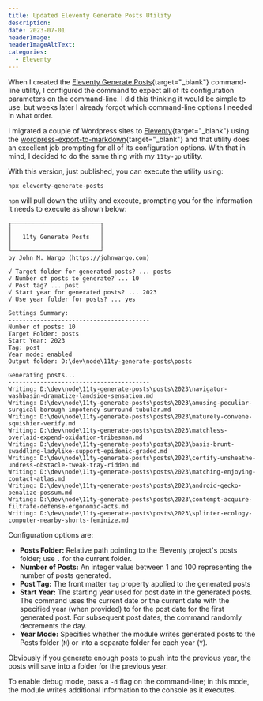 ```yaml
---
title: Updated Eleventy Generate Posts Utility
description: 
date: 2023-07-01
headerImage: 
headerImageAltText: 
categories:
  - Eleventy
---
```


When I created the [Eleventy Generate Posts](https://npmjs.com/package/eleventy-generate-posts){target="_blank"} command-line utility, I configured the command to expect all of its configuration parameters on the command-line. I did this thinking it would be simple to use, but weeks later I already forgot which command-line options I needed in what order.

I migrated a couple of Wordpress sites to [Eleventy](https://11ty.dev/){target="_blank"} using the [wordpress-export-to-markdown](https://npmjs.com/package/wordpress-export-to-markdown){target="_blank"} and that utility does an excellent job prompting for all of its configuration options. With that in mind, I decided to do the same thing with my `11ty-gp` utility.

With this version, just published, you can execute the utility using:

```shell
npx eleventy-generate-posts
```

`npm` will pull down the utility and execute, prompting you for the information it needs to execute as shown below:

```text
┌─────────────────────────┐
│                         │
│   11ty Generate Posts   │
│                         │
└─────────────────────────┘
by John M. Wargo (https://johnwargo.com)

√ Target folder for generated posts? ... posts
√ Number of posts to generate? ... 10
√ Post tag? ... post
√ Start year for generated posts? ... 2023
√ Use year folder for posts? ... yes

Settings Summary:
----------------------------------------
Number of posts: 10
Target Folder: posts
Start Year: 2023
Tag: post
Year mode: enabled
Output folder: D:\dev\node\11ty-generate-posts\posts

Generating posts...
----------------------------------------
Writing: D:\dev\node\11ty-generate-posts\posts\2023\navigator-washbasin-dramatize-landside-sensation.md
Writing: D:\dev\node\11ty-generate-posts\posts\2023\amusing-peculiar-surgical-borough-impotency-surround-tubular.md
Writing: D:\dev\node\11ty-generate-posts\posts\2023\maturely-convene-squishier-verify.md
Writing: D:\dev\node\11ty-generate-posts\posts\2023\matchless-overlaid-expend-oxidation-tribesman.md
Writing: D:\dev\node\11ty-generate-posts\posts\2023\basis-brunt-swaddling-ladylike-support-epidemic-graded.md
Writing: D:\dev\node\11ty-generate-posts\posts\2023\certify-unsheathe-undress-obstacle-tweak-tray-ridden.md
Writing: D:\dev\node\11ty-generate-posts\posts\2023\matching-enjoying-contact-atlas.md
Writing: D:\dev\node\11ty-generate-posts\posts\2023\android-gecko-penalize-possum.md
Writing: D:\dev\node\11ty-generate-posts\posts\2023\contempt-acquire-filtrate-defense-ergonomic-acts.md
Writing: D:\dev\node\11ty-generate-posts\posts\2023\splinter-ecology-computer-nearby-shorts-feminize.md
```

Configuration options are:

* **Posts Folder:** Relative path pointing to the Eleventy project's posts folder; use `.` for the current folder.
* **Number of Posts:** An integer value between 1 and 100 representing the number of posts generated.
* **Post Tag:** The front matter `tag` property applied to the generated posts
* **Start Year:** The starting year used for post date in the generated posts. The command uses the current date or the current date with the specified year (when provided) to for the post date for the first generated post. For subsequent post dates, the command randomly decrements the day.
* **Year Mode:** Specifies whether the module writes generated posts to the Posts folder (`N`) or into a separate folder for each year (`Y`).

Obviously if you generate enough posts to push into the previous year, the posts will save into a folder for the previous year. 

To enable debug mode, pass a `-d` flag on the command-line; in this mode, the module writes additional information to the console as it executes.